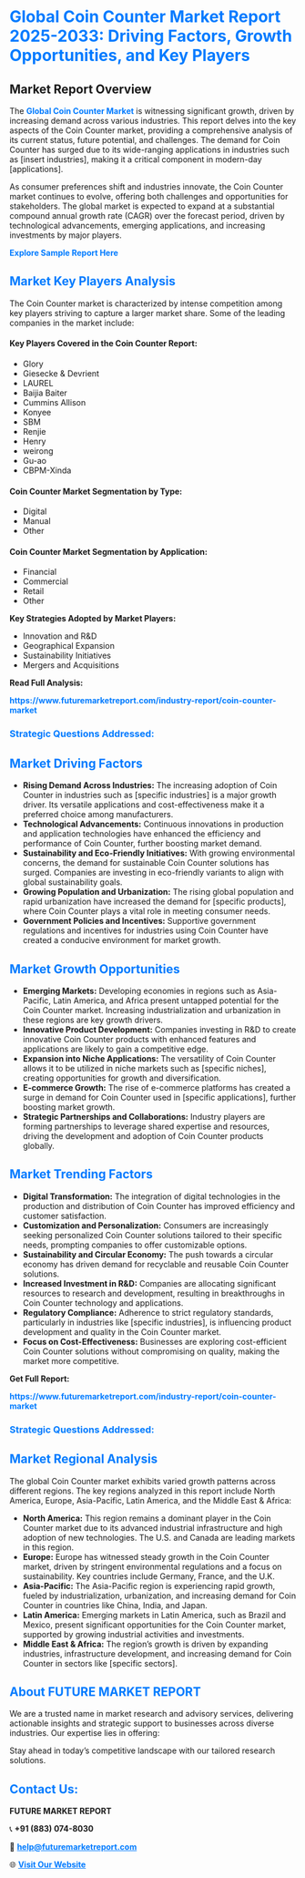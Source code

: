 <h1 style="color: #007BFF;">Global Coin Counter Market Report 2025-2033: Driving Factors, Growth Opportunities, and Key Players</h1>

<section id="overview">
<h2>Market Report Overview</h2>
<p>The <a href="https://www.futuremarketreport.com/industry-report/coin-counter-market" style="color: #007BFF; text-decoration: none;"><strong>Global Coin Counter Market</strong></a> is witnessing significant growth, driven by increasing demand across various industries. This report delves into the key aspects of the Coin Counter market, providing a comprehensive analysis of its current status, future potential, and challenges. The demand for Coin Counter has surged due to its wide-ranging applications in industries such as [insert industries], making it a critical component in modern-day [applications].</p>
<p>As consumer preferences shift and industries innovate, the Coin Counter market continues to evolve, offering both challenges and opportunities for stakeholders. The global market is expected to expand at a substantial compound annual growth rate (CAGR) over the forecast period, driven by technological advancements, emerging applications, and increasing investments by major players.</p>
</section>

<section id="overview">
<p><a href="https://www.futuremarketreport.com/request-sample/reportId=89422" style="color: #007BFF; text-decoration: none;"><strong>Explore Sample Report Here</strong></a></p>
</section>

<section id="key-players">
<h2 style="color: #007BFF;">Market Key Players Analysis</h2>
<p>The Coin Counter market is characterized by intense competition among key players striving to capture a larger market share. Some of the leading companies in the market include:</p>
<h4>Key Players Covered in the Coin Counter Report:</h4>
<ul><li>Glory</li><li>Giesecke &amp; Devrient</li><li>LAUREL</li><li>Baijia Baiter</li><li>Cummins Allison</li><li>Konyee</li><li>SBM</li><li>Renjie</li><li>Henry</li><li>weirong</li><li>Gu-ao</li><li>CBPM-Xinda</li></ul>
<h4>Coin Counter Market Segmentation by Type:</h4>
<ul><li>Digital</li><li>Manual</li><li>Other</li></ul>

<h4>Coin Counter Market Segmentation by Application:</h4>
<ul><li>Financial</li><li>Commercial</li><li>Retail</li><li>Other</li></ul>
<p><strong>Key Strategies Adopted by Market Players:</strong></p>
<ul>
<li>Innovation and R&D</li>
<li>Geographical Expansion</li>
<li>Sustainability Initiatives</li>
<li>Mergers and Acquisitions</li>
</ul>
</section>

<section>
<p><strong>Read Full Analysis: </strong></p><a href="https://www.futuremarketreport.com/industry-report/coin-counter-market" style="color: #007BFF; text-decoration: none;"><strong>https://www.futuremarketreport.com/industry-report/coin-counter-market</strong></a>
<h3 style="color: #007BFF;">Strategic Questions Addressed:</h3>
</section>

<section id="driving-factors">
<h2 style="color: #007BFF;">Market Driving Factors</h2>
<ul>
<li><strong>Rising Demand Across Industries:</strong> The increasing adoption of Coin Counter in industries such as [specific industries] is a major growth driver. Its versatile applications and cost-effectiveness make it a preferred choice among manufacturers.</li>
<li><strong>Technological Advancements:</strong> Continuous innovations in production and application technologies have enhanced the efficiency and performance of Coin Counter, further boosting market demand.</li>
<li><strong>Sustainability and Eco-Friendly Initiatives:</strong> With growing environmental concerns, the demand for sustainable Coin Counter solutions has surged. Companies are investing in eco-friendly variants to align with global sustainability goals.</li>
<li><strong>Growing Population and Urbanization:</strong> The rising global population and rapid urbanization have increased the demand for [specific products], where Coin Counter plays a vital role in meeting consumer needs.</li>
<li><strong>Government Policies and Incentives:</strong> Supportive government regulations and incentives for industries using Coin Counter have created a conducive environment for market growth.</li>
</ul>
</section>

<section id="growth-opportunities">
<h2 style="color: #007BFF;">Market Growth Opportunities</h2>
<ul>
<li><strong>Emerging Markets:</strong> Developing economies in regions such as Asia-Pacific, Latin America, and Africa present untapped potential for the Coin Counter market. Increasing industrialization and urbanization in these regions are key growth drivers.</li>
<li><strong>Innovative Product Development:</strong> Companies investing in R&D to create innovative Coin Counter products with enhanced features and applications are likely to gain a competitive edge.</li>
<li><strong>Expansion into Niche Applications:</strong> The versatility of Coin Counter allows it to be utilized in niche markets such as [specific niches], creating opportunities for growth and diversification.</li>
<li><strong>E-commerce Growth:</strong> The rise of e-commerce platforms has created a surge in demand for Coin Counter used in [specific applications], further boosting market growth.</li>
<li><strong>Strategic Partnerships and Collaborations:</strong> Industry players are forming partnerships to leverage shared expertise and resources, driving the development and adoption of Coin Counter products globally.</li>
</ul>
</section>

<section id="trending-factors">
<h2 style="color: #007BFF;">Market Trending Factors</h2>
<ul>
<li><strong>Digital Transformation:</strong> The integration of digital technologies in the production and distribution of Coin Counter has improved efficiency and customer satisfaction.</li>
<li><strong>Customization and Personalization:</strong> Consumers are increasingly seeking personalized Coin Counter solutions tailored to their specific needs, prompting companies to offer customizable options.</li>
<li><strong>Sustainability and Circular Economy:</strong> The push towards a circular economy has driven demand for recyclable and reusable Coin Counter solutions.</li>
<li><strong>Increased Investment in R&D:</strong> Companies are allocating significant resources to research and development, resulting in breakthroughs in Coin Counter technology and applications.</li>
<li><strong>Regulatory Compliance:</strong> Adherence to strict regulatory standards, particularly in industries like [specific industries], is influencing product development and quality in the Coin Counter market.</li>
<li><strong>Focus on Cost-Effectiveness:</strong> Businesses are exploring cost-efficient Coin Counter solutions without compromising on quality, making the market more competitive.</li>
</ul>
</section>

<section>
<p><strong>Get Full Report: </strong></p><a href="https://www.futuremarketreport.com/industry-report/coin-counter-market" style="color: #007BFF; text-decoration: none;"><strong>https://www.futuremarketreport.com/industry-report/coin-counter-market</strong></a>
<h3 style="color: #007BFF;">Strategic Questions Addressed:</h3>
</section>


<section id="regional-analysis">
<h2 style="color: #007BFF;">Market Regional Analysis</h2>
<p>The global Coin Counter market exhibits varied growth patterns across different regions. The key regions analyzed in this report include North America, Europe, Asia-Pacific, Latin America, and the Middle East & Africa:</p>
<ul>
<li><strong>North America:</strong> This region remains a dominant player in the Coin Counter market due to its advanced industrial infrastructure and high adoption of new technologies. The U.S. and Canada are leading markets in this region.</li>
<li><strong>Europe:</strong> Europe has witnessed steady growth in the Coin Counter market, driven by stringent environmental regulations and a focus on sustainability. Key countries include Germany, France, and the U.K.</li>
<li><strong>Asia-Pacific:</strong> The Asia-Pacific region is experiencing rapid growth, fueled by industrialization, urbanization, and increasing demand for Coin Counter in countries like China, India, and Japan.</li>
<li><strong>Latin America:</strong> Emerging markets in Latin America, such as Brazil and Mexico, present significant opportunities for the Coin Counter market, supported by growing industrial activities and investments.</li>
<li><strong>Middle East & Africa:</strong> The region’s growth is driven by expanding industries, infrastructure development, and increasing demand for Coin Counter in sectors like [specific sectors].</li>
</ul>
</section>

<footer>
<h2 style="color: #007BFF;">About FUTURE MARKET REPORT</h2>
<p>We are a trusted name in market research and advisory services, delivering actionable insights and strategic support to businesses across diverse industries. Our expertise lies in offering:</p>

<p>Stay ahead in today’s competitive landscape with our tailored research solutions.</p>

<h2 style="color: #007BFF;">Contact Us:</h2>
<p><strong>FUTURE MARKET REPORT</strong></p>
<p>📞 <strong>+91 (883) 074-8030</strong></p>
<p>📧 <strong><a href="mailto:help@futuremarketreport.com" style="color: #007BFF;">help@futuremarketreport.com</a></strong></p>
<p>🌐 <strong><a href="https://www.futuremarketreport.com/" style="color: #007BFF;">Visit Our Website</a></strong></p>
</footer>